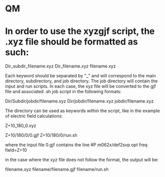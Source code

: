 # QM
# In order to use the xyzgjf script, the .xyz file should be formatted as such:

Dir_subdir_filename.xyz 
Dir_filename.xyz
filename.xyz

Each keyword should be separated by "_" and will correspond to the main directory, subdirectory, and job directory. The job directory will contain the input and run scripts.
In each case, the xyz file will be converted to the gjf file and associated .sh job script in the following formats:


Dir/Subdir/jobdir/filename.xyz
Dir/jobdir/filename.xyz
jobdir/filename.xyz


The directory can be used as keywords within the script, like in the example of electric field calculations:

Z+10_180_0.xyz

Z+10/180/0/0.gjf
Z+10/180/0/run.sh

where the input file 0.gjf contains the line
#P m062x/def2svp opt freq field=Z+10

in the case where the xyz file does not follow the format, the output will be:

filename.xyz
filename/filename.gjf
filename/run.sh
